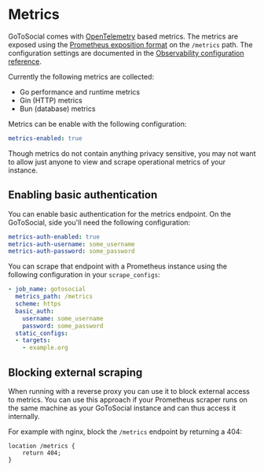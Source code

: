 # Metrics

GoToSocial comes with [OpenTelemetry][otel] based metrics. The metrics are exposed using the [Prometheus exposition format][prom] on the `/metrics` path. The configuration settings are documented in the [Observability configuration reference][obs].

Currently the following metrics are collected:

* Go performance and runtime metrics
* Gin (HTTP) metrics
* Bun (database) metrics

Metrics can be enable with the following configuration:

```yaml
metrics-enabled: true
```

Though metrics do not contain anything privacy sensitive, you may not want to allow just anyone to view and scrape operational metrics of your instance.

## Enabling basic authentication

You can enable basic authentication for the metrics endpoint. On the GoToSocial, side you'll need the following configuration:

```yaml
metrics-auth-enabled: true
metrics-auth-username: some_username
metrics-auth-password: some_password
```

You can scrape that endpoint with a Prometheus instance using the following configuration in your `scrape_configs`:

```yaml
- job_name: gotosocial
  metrics_path: /metrics
  scheme: https
  basic_auth:
    username: some_username
    password: some_password
  static_configs:
  - targets:
    - example.org
```

## Blocking external scraping

When running with a reverse proxy you can use it to block external access to metrics. You can use this approach if your Prometheus scraper runs on the same machine as your GoToSocial instance and can thus access it internally.

For example with nginx, block the `/metrics` endpoint by returning a 404:

```nginx
location /metrics {
    return 404;
}
```

[otel]: https://opentelemetry.io/
[prom]: https://prometheus.io/docs/instrumenting/exposition_formats/
[obs]: ../configuration/observability.md
